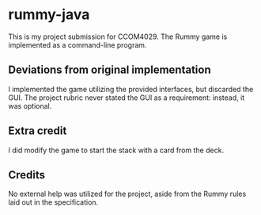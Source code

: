 # rummy-java
This is my project submission for CCOM4029. The Rummy game is implemented as a command-line program.

## Deviations from original implementation
I implemented the game utilizing the provided interfaces, but discarded the GUI. The project rubric never stated the GUI as a requirement: instead, it was optional.

## Extra credit
I did modify the game to start the stack with a card from the deck.

## Credits
No external help was utilized for the project, aside from the Rummy rules laid out in the specification.

